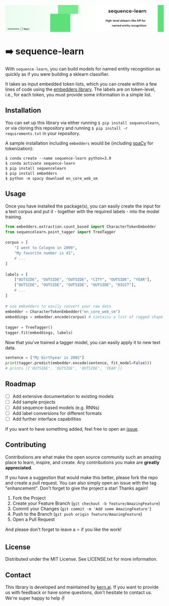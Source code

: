 ![sequence-learn](banner.png)


# ➡️ sequence-learn
With `sequence-learn`, you can build models for named entity recognition as quickly as if you were building a sklearn classifier.

It takes as input embedded token lists, which you can create within a few lines of code using the [embedders library](https://github.com/code-kern-ai/embedders). The labels are on token-level, i.e., for each token, you must provide some information in a simple list.

## Installation
You can set up this library via either running `$ pip install sequencelearn`, or via cloning this repository and running `$ pip install -r requirements.txt` in your repository.

A sample installation including `embedders` would be (including [spaCy](https://github.com/explosion/spaCy) for tokenization):
```
$ conda create --name sequence-learn python=3.9
$ conda activate sequence-learn
$ pip install sequencelearn
$ pip install embedders
$ python -m spacy download en_core_web_sm
```

## Usage
Once you have installed the package(s), you can easily create the input for a text corpus and put it - together with the required labels - into the model training.

```python
from embedders.extraction.count_based import CharacterTokenEmbedder
from sequencelearn.point_tagger import TreeTagger

corpus = [
    "I went to Cologne in 2009",
    "My favorite number is 41",
    # ...
]

labels = [
    ["OUTSIDE", "OUTSIDE", "OUTSIDE", "CITY", "OUTSIDE", "YEAR"],
    ["OUTSIDE", "OUTSIDE", "OUTSIDE", "OUTSIDE", "DIGIT"],
    # ...
]

# use embedders to easily convert your raw data
embedder = CharacterTokenEmbedder("en_core_web_sm")
embeddings = embedder.encode(corpus) # contains a list of ragged shape [num_texts, num_tokens (text-specific), embedding_dimension]

tagger = TreeTagger()
tagger.fit(embeddings, labels)
```

Now that you've trained a tagger model, you can easily apply it to new text data.

```python
sentence = ["My birthyear is 2002"]
print(tagger.predict(embedder.encode(sentence, fit_model=False)))
# prints [['OUTSIDE', 'OUTSIDE', 'OUTSIDE', 'YEAR']]
```

## Roadmap
- [ ] Add extensive documentation to existing models
- [ ] Add sample projects
- [ ] Add sequence-based models (e.g. RNNs)
- [ ] Add label conversions for different formats
- [ ] Add further interface capabilities

If you want to have something added, feel free to open an [issue](https://github.com/code-kern-ai/sequence-learn/issues).

## Contributing
Contributions are what make the open source community such an amazing place to learn, inspire, and create. Any contributions you make are **greatly appreciated**.

If you have a suggestion that would make this better, please fork the repo and create a pull request. You can also simply open an issue with the tag "enhancement".
Don't forget to give the project a star! Thanks again!

1. Fork the Project
2. Create your Feature Branch (`git checkout -b feature/AmazingFeature`)
3. Commit your Changes (`git commit -m 'Add some AmazingFeature'`)
4. Push to the Branch (`git push origin feature/AmazingFeature`)
5. Open a Pull Request

And please don't forget to leave a ⭐ if you like the work! 

## License
Distributed under the MIT License. See LICENSE.txt for more information.

## Contact
This library is developed and maintained by [kern.ai](https://github.com/code-kern-ai). If you want to provide us with feedback or have some questions, don't hesitate to contact us. We're super happy to help ✌️